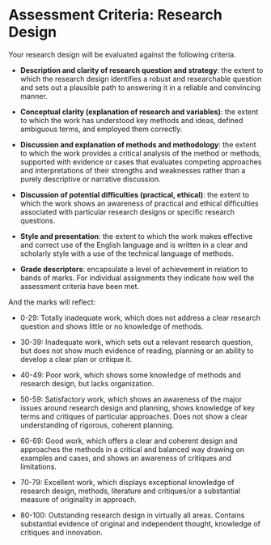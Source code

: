 
# Assessment Criteria: Research Design

Your research design will be evaluated against the following criteria.

 - **Description and clarity of research question and strategy**: the extent to which the research design identifies a robust and researchable question and sets out a plausible path to answering it in a reliable and convincing manner.

 - **Conceptual clarity (explanation of research and variables)**: the extent to which the work has understood key methods and ideas, defined ambiguous terms, and employed them correctly.

 - **Discussion and explanation of methods and methodology**: the extent to which the work provides a critical analysis of the method or methods, supported with evidence or cases that evaluates competing approaches and interpretations of their strengths and weaknesses rather than a purely descriptive or narrative discussion.

 - **Discussion of potential difficulties (practical, ethical)**: the extent to which the work shows an awareness of practical and ethical difficulties associated with particular research designs or specific research questions.

 - **Style and presentation**: the extent to which the work makes effective and correct use of the English language and is written in a clear and scholarly style with a use of the technical language of methods.

 - **Grade descriptors**: encapsulate a level of achievement in relation to bands of marks. For individual assignments they indicate how well the assessment criteria have been met.

And the marks will reflect:

 - 0-29: Totally inadequate work, which does not address a clear research question and shows little or no knowledge of methods.

 - 30-39: Inadequate work, which sets out a relevant research question, but does not show much evidence of reading, planning or an ability to develop a clear plan or critique it.

 - 40-49: Poor work, which shows some knowledge of methods and research design, but lacks organization.

 - 50-59: Satisfactory work, which shows an awareness of the major issues around research design and planning, shows knowledge of key terms and critiques of particular approaches. Does not show a clear understanding of rigorous, coherent planning.

 - 60-69: Good work, which offers a clear and coherent design and approaches the methods in a critical and balanced way drawing on examples and cases, and shows an awareness of critiques and limitations.

 - 70-79: Excellent work, which displays exceptional knowledge of research design, methods, literature and critiques/or a substantial measure of originality in approach.

 - 80-100: Outstanding research design in virtually all areas. Contains substantial evidence of original and independent thought, knowledge of critiques and innovation.
